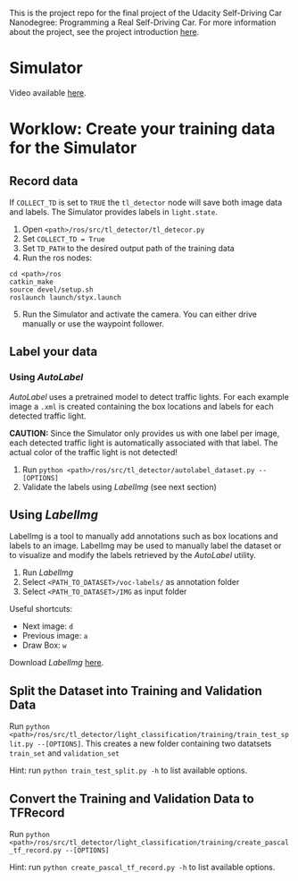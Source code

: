 This is the project repo for the final project of the Udacity Self-Driving Car Nanodegree: Programming a Real Self-Driving Car. For more information about the project, see the project introduction [here](https://classroom.udacity.com/nanodegrees/nd013/parts/6047fe34-d93c-4f50-8336-b70ef10cb4b2/modules/e1a23b06-329a-4684-a717-ad476f0d8dff/lessons/462c933d-9f24-42d3-8bdc-a08a5fc866e4/concepts/5ab4b122-83e6-436d-850f-9f4d26627fd9).

# Simulator
Video available [here](https://youtu.be/eOcRwx-1ZvY).

# Worklow: Create your training data for the Simulator

## Record data
If `COLLECT_TD` is set to `TRUE` the `tl_detector` node will save both image data and labels. The Simulator provides labels in `light.state`.

1. Open `<path>/ros/src/tl_detector/tl_detecor.py`
2. Set `COLLECT_TD = True`
3. Set `TD_PATH` to the desired output path of the training data
4. Run the ros nodes:
```
cd <path>/ros
catkin_make
source devel/setup.sh
roslaunch launch/styx.launch
```
5. Run the Simulator and activate the camera. You can either drive manually or use the waypoint follower.

## Label your data
### Using *AutoLabel*
*AutoLabel* uses a pretrained model to detect traffic lights. For each example image a `.xml` is created containing the box locations and labels for each detected traffic light.

**CAUTION:** Since the Simulator only provides us with one label per image, each detected traffic light is automatically associated with that label. The actual color of the traffic light is not detected!

1. Run `python <path>/ros/src/tl_detector/autolabel_dataset.py --[OPTIONS]`
2. Validate the labels using *LabelImg* (see next section)

## Using *LabelImg*
LabelImg is a tool to manually add annotations such as box locations and labels to an image. LabelImg may be used to manually label the dataset or to visualize and modify the labels retrieved by the *AutoLabel* utility.

1. Run *LabelImg*
2. Select `<PATH_TO_DATASET>/voc-labels/` as annotation folder
3. Select `<PATH_TO_DATASET>/IMG` as input folder

Useful shortcuts:
* Next image: `d`
* Previous image: `a`
* Draw Box: `w`

Download *LabelImg* [here](https://github.com/tzutalin/labelImg).

## Split the Dataset into Training and Validation Data
Run `python <path>/ros/src/tl_detector/light_classification/training/train_test_split.py --[OPTIONS]`. This creates a new folder containing two datatsets `train_set` and `validation_set` 

Hint: run `python train_test_split.py -h` to list available options.

## Convert the Training and Validation Data to TFRecord
Run `python <path>/ros/src/tl_detector/light_classification/training/create_pascal_tf_record.py --[OPTIONS]`

Hint: run `python create_pascal_tf_record.py -h` to list available options.
 


 

